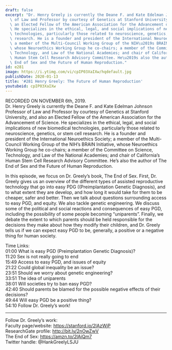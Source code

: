 ```yaml
---
draft: false
excerpt: "Dr. Henry Greely is currently the Deane F. and Kate Edelman Johnson Professor\
  \ of Law and Professor by courtesy of Genetics at Stanford University, and also\
  \ an Elected Fellow of the American Association for the Advancement of Science.\
  \ He specializes in the ethical, legal, and social implications of new biomedical\
  \ technologies, particularly those related to neuroscience, genetics, or stem cell\
  \ research. He is a founder and president of the International Neuroethics Society;\
  \ a member of the Multi-Council Working Group of the NIH\u2019s BRAIN Initiative,\
  \ whose Neuroethics Working Group he co-chairs; a member of the Committee on Science,\
  \ Technology, and Law of the National Academies; and chair of California\u2019s\
  \ Human Stem Cell Research Advisory Committee. He\u2019s also the author of The\
  \ End of Sex and the Future of Human Reproduction."
id: e281
image: https://i.ytimg.com/vi/cpIP03XaIXw/hqdefault.jpg
publishDate: 2020-01-13
title: '#281 Henry Greely: The Future of Human Reproduction'
youtubeid: cpIP03XaIXw
---
```

RECORDED ON NOVEMBER 6th, 2019.  
Dr. Henry Greely is currently the Deane F. and Kate Edelman Johnson Professor of Law and Professor by courtesy of Genetics at Stanford University, and also an Elected Fellow of the American Association for the Advancement of Science. He specializes in the ethical, legal, and social implications of new biomedical technologies, particularly those related to neuroscience, genetics, or stem cell research. He is a founder and president of the International Neuroethics Society; a member of the Multi-Council Working Group of the NIH’s BRAIN Initiative, whose Neuroethics Working Group he co-chairs; a member of the Committee on Science, Technology, and Law of the National Academies; and chair of California’s Human Stem Cell Research Advisory Committee. He’s also the author of The End of Sex and the Future of Human Reproduction.

In this episode, we focus on Dr. Greely’s book, The End of Sex. First, Dr. Greely gives us an overview of the different types of assisted reproductive technology that go into easy PDG ((Preimplantation Genetic Diagnosis), and to what extent they are develop, and how long it would take for them to be cheaper, safer and better. Then we talk about questions surrounding access to easy PGD, and equity. We also tackle genetic engineering. We discuss some of the political and social reactions and consequences of easy PGD, including the possibility of some people becoming “uniparents”. Finally, we debate the extent to which parents should be held responsible for the decisions they make about how they modify their children, and Dr. Greely tells us if we can expect easy PGD to be, generally, a positive or a negative thing for human society.

Time Links:  
01:00  What is easy PGD (Preimplantation Genetic Diagnosis)?  
11:20  Sex is not really going to end   
15:49  Access to easy PGD, and issues of equity  
21:22  Could global inequality be an issue?   
23:51  Should we worry about genetic engineering?  
33:51  The idea of uniparents  
38:01  Will societies try to ban easy PGD?  
42:40  Should parents be blamed for the possible negative effects of their decisions?  
49:44  Will easy PGD be a positive thing?  
54:10  Follow Dr. Greely’s work!

---

Follow Dr. Greely’s work:  
Faculty page/website: https://stanford.io/2lAzWjP  
ResearchGate profile: http://bit.ly/2nOwZwV  
The End of Sex: https://amzn.to/2lAiQm7  
Twitter handle: @HankGreelyLSJU
